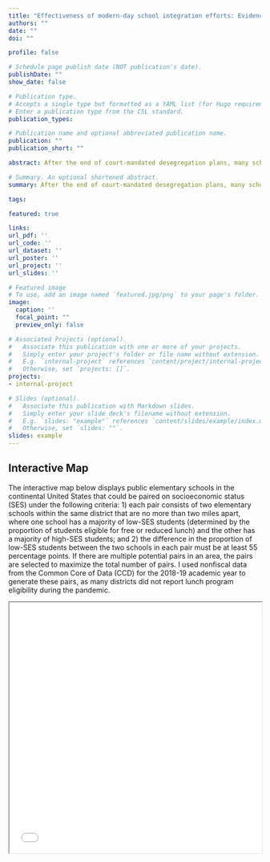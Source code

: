 ```yaml
---
title: "Effectiveness of modern-day school integration efforts: Evidence from Charlotte-Mecklenburg Schools"
authors: ""
date: ""
doi: ""

profile: false

# Schedule page publish date (NOT publication's date).
publishDate: ""
show_date: false

# Publication type.
# Accepts a single type but formatted as a YAML list (for Hugo requirements).
# Enter a publication type from the CSL standard.
publication_types: 

# Publication name and optional abbreviated publication name.
publication: ""
publication_short: ""

abstract: After the end of court-mandated desegregation plans, many school districts in the U.S. have become re-segregated on race and economic status. In 2018, Charlotte-Mecklenburg Schools piloted a new voluntary integration plan in an attempt to curtail high rates of re-segregation within the district. This paper studies whether the new integration plan 1) was successful at reducing economic segregation within neighborhood schools, and/or 2) had an effect on students' educational outcomes.

# Summary. An optional shortened abstract.
summary: After the end of court-mandated desegregation plans, many school districts in the U.S. have become re-segregated on race and economic status. In 2018, Charlotte-Mecklenburg Schools piloted a new voluntary integration plan in an attempt to curtail high rates of re-segregation within the district. This paper studies whether the new integration plan 1) was successful at reducing economic segregation within neighborhood schools, and/or 2) had an effect on students' educational outcomes.

tags:

featured: true

links:
url_pdf: ''
url_code: ''
url_dataset: ''
url_poster: ''
url_project: ''
url_slides: ''

# Featured image
# To use, add an image named `featured.jpg/png` to your page's folder. 
image:
  caption: ''
  focal_point: ""
  preview_only: false

# Associated Projects (optional).
#   Associate this publication with one or more of your projects.
#   Simply enter your project's folder or file name without extension.
#   E.g. `internal-project` references `content/project/internal-project/index.md`.
#   Otherwise, set `projects: []`.
projects:
- internal-project

# Slides (optional).
#   Associate this publication with Markdown slides.
#   Simply enter your slide deck's filename without extension.
#   E.g. `slides: "example"` references `content/slides/example/index.md`.
#   Otherwise, set `slides: ""`.
slides: example
---
```

##
## Interactive Map

The interactive map below displays public elementary schools in the continental United States that could be paired on socioeconomic status (SES) under the following criteria: 1) each pair consists of two elementary schools within the same district that are no more than two miles apart, where one school has a majority of low-SES students (determined by the proportion of students eligible for free or reduced lunch) and the other has a majority of high-SES students; and 2) the difference in the proportion of low-SES students between the two schools in each pair must be at least 55 percentage points. If there are multiple potential pairs in an area, the pairs are selected to maximize the total number of pairs. I used nonfiscal data from the Common Core of Data (CCD) for the 2018-19 academic year to generate these pairs, as many districts did not report lunch program eligibility during the pandemic.

<iframe src="/uploads/Interactive_Map_Pairable_Schools.html" width="100%" height="500px"></iframe>



